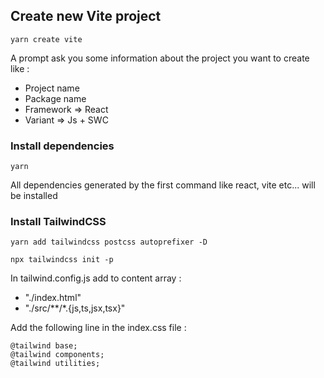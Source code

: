 ## Create new Vite project

```yarn create vite```

A prompt ask you some information about the project you want to create like : 
- Project name
- Package name
- Framework => React
- Variant => Js + SWC

### Install dependencies 

```yarn```

All dependencies generated by the first command like react, vite etc... will be installed

### Install TailwindCSS

```yarn add tailwindcss postcss autoprefixer -D```

```npx tailwindcss init -p```

In tailwind.config.js add to content array :

- "./index.html"
- "./src/**/*.{js,ts,jsx,tsx}"

Add the following line in the index.css file : 
```
@tailwind base;
@tailwind components;
@tailwind utilities;
```